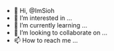 - 👋 Hi, @ImSioh
- 👀 I’m interested in ...
- 🌱 I’m currently learning ...
- 💞️ I’m looking to collaborate on ...
- 📫 How to reach me ...

<!---
ImSioh/ImSioh is a ✨ special ✨ repository because its `README.md` (this file) appears on your GitHub profile.
You can click the Preview link to take a look at your changes.
--->
